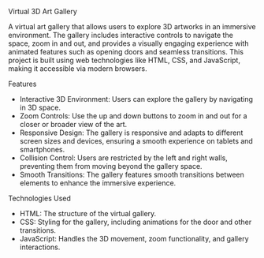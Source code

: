 Virtual 3D Art Gallery

A virtual art gallery that allows users to explore 3D artworks in an immersive environment. The gallery includes interactive controls to navigate the space, zoom in and out, and provides a visually engaging experience with animated features such as opening doors and seamless transitions. This project is built using web technologies like HTML, CSS, and JavaScript, making it accessible via modern browsers.

Features
- Interactive 3D Environment: Users can explore the gallery by navigating in 3D space.
- Zoom Controls: Use the up and down buttons to zoom in and out for a closer or broader view of the art.
- Responsive Design: The gallery is responsive and adapts to different screen sizes and devices, ensuring a smooth experience on tablets and smartphones.
- Collision Control: Users are restricted by the left and right walls, preventing them from moving beyond the gallery space.
- Smooth Transitions: The gallery features smooth transitions between elements to enhance the immersive experience.

Technologies Used
- HTML: The structure of the virtual gallery.
- CSS: Styling for the gallery, including animations for the door and other transitions.
- JavaScript: Handles the 3D movement, zoom functionality, and gallery interactions.

